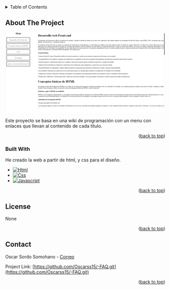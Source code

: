 
<!-- TABLE OF CONTENTS -->
<details>
  <summary>Table of Contents</summary>
  <ol>
    <li>
      <a href="#about-the-project">About The Project</a>
      <ul>
        <li><a href="#built-with">Built With</a></li>
      </ul>
    </li>
    <li><a href="#license">License</a></li>
    <li><a href="#contact">Contact</a></li>
    
  </ol>
</details>



<!-- ABOUT THE PROJECT -->
## About The Project

![alt text](image-1.png)

Este proyecto se basa en una wiki de programación con un menu con enlaces que llevan al contenido de cada título.




<p align="right">(<a href="#readme-top">back to top</a>)</p>



### Built With

He creado la web a partir de html, y css para el diseño.

* [![Html][Html.com]][Html-url]
* [![Css][Css.com]][Css-url]
* [![Javascript][Javascript.com]][Javascript-url]


<p align="right">(<a href="#readme-top">back to top</a>)</p>






<!-- LICENSE -->
## License

None

<p align="right">(<a href="#readme-top">back to top</a>)</p>



<!-- CONTACT -->
## Contact


Oscar Sordo Somohano - [Correo](oscar15-91@hotmail.com)

Project Link: [https://github.com/Oscarss15/-FAQ.git](https://github.com/Oscarss15/-FAQ.git)

<p align="right">(<a href="#readme-top">back to top</a>)</p>





<!-- MARKDOWN LINKS & IMAGES -->
<!-- https://www.markdownguide.org/basic-syntax/#reference-style-links -->
[contributors-shield]: https://img.shields.io/github/contributors/othneildrew/Best-README-Template.svg?style=for-the-badge
[contributors-url]: https://github.com/othneildrew/Best-README-Template/graphs/contributors
[forks-shield]: https://img.shields.io/github/forks/othneildrew/Best-README-Template.svg?style=for-the-badge
[forks-url]: https://github.com/othneildrew/Best-README-Template/network/members
[stars-shield]: https://img.shields.io/github/stars/othneildrew/Best-README-Template.svg?style=for-the-badge
[stars-url]: https://github.com/othneildrew/Best-README-Template/stargazers
[issues-shield]: https://img.shields.io/github/issues/othneildrew/Best-README-Template.svg?style=for-the-badge
[issues-url]: https://github.com/othneildrew/Best-README-Template/issues
[license-shield]: https://img.shields.io/github/license/othneildrew/Best-README-Template.svg?style=for-the-badge
[license-url]: https://github.com/othneildrew/Best-README-Template/blob/master/LICENSE.txt
[linkedin-shield]: https://img.shields.io/badge/-LinkedIn-black.svg?style=for-the-badge&logo=linkedin&colorB=555
[linkedin-url]: https://linkedin.com/in/othneildrew
[product-screenshot]: images/screenshot.png
[Next.js]: https://img.shields.io/badge/next.js-000000?style=for-the-badge&logo=nextdotjs&logoColor=white
[Next-url]: https://nextjs.org/
[React.js]: https://img.shields.io/badge/React-20232A?style=for-the-badge&logo=react&logoColor=61DAFB
[React-url]: https://reactjs.org/
[Vue.js]: https://img.shields.io/badge/Vue.js-35495E?style=for-the-badge&logo=vuedotjs&logoColor=4FC08D
[Vue-url]: https://vuejs.org/
[Angular.io]: https://img.shields.io/badge/Angular-DD0031?style=for-the-badge&logo=angular&logoColor=white
[Angular-url]: https://angular.io/
[Svelte.dev]: https://img.shields.io/badge/Svelte-4A4A55?style=for-the-badge&logo=svelte&logoColor=FF3E00
[Svelte-url]: https://svelte.dev/
[Laravel.com]: https://img.shields.io/badge/Laravel-FF2D20?style=for-the-badge&logo=laravel&logoColor=white
[Laravel-url]: https://laravel.com
[Bootstrap.com]: https://img.shields.io/badge/Bootstrap-563D7C?style=for-the-badge&logo=bootstrap&logoColor=white
[Bootstrap-url]: https://getbootstrap.com
[JQuery.com]: https://img.shields.io/badge/jQuery-0769AD?style=for-the-badge&logo=jquery&logoColor=white
[JQuery-url]: https://jquery.com 
[Html.com]: https://img.shields.io/badge/Html-20232A?style=for-the-badge&logo=react&logoColor=61DAFB
[Html-url]: https://www.w3schools.com/html/default.asp
[Css.com]: https://img.shields.io/badge/Css-20232A?style=for-the-badge&logo=react&logoColor=61DAFB
[Css-url]: https://www.w3schools.com/css/default.asp
[Javascript.com]: https://img.shields.io/badge/javascript-20232A?style=for-the-badge&logo=react&logoColor=61DAFB
[Javascript-url]: https://www.w3schools.com/js/default.asp
